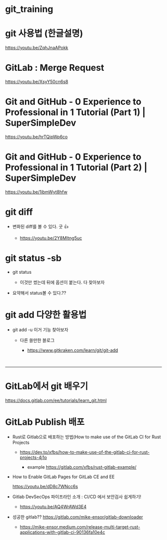 # git_training

# git 사용법 (한글설명)

https://youtu.be/ZqhJnaAPokk


# GitLab : Merge Request

https://youtu.be/XsyY50cn6s8


# Git and GitHub - 0 Experience to Professional in 1 Tutorial (Part 1) | SuperSimpleDev

https://youtu.be/hrTQipWp6co

# Git and GitHub - 0 Experience to Professional in 1 Tutorial (Part 2) | SuperSimpleDev

https://youtu.be/1ibmWyt8hfw


# git diff

- 변화된 diff를 볼 수 있다. 굿 👍

  - https://youtu.be/2Y8Mltng5uc

# git status -sb

- git status

  - 이것만 썼는데 뒤에 옵션이 붙는다. 다 찾아보자

- 요약해서 status볼 수 있다.??


# git add 다양한 활용법

- git add -u 이거 기능 찾아보자

  - 다른 쓸만한 블로그

    - https://www.gitkraken.com/learn/git/git-add
    
<br>

<hr>

# GitLab에서 git 배우기

https://docs.gitlab.com/ee/tutorials/learn_git.html

# GitLab Publish 배포

- Rust로 Gitlab으로 배포하는 방법(How to make use of the GitLab CI for Rust Projects

  - https://dev.to/xfbs/how-to-make-use-of-the-gitlab-ci-for-rust-projects-4j1o
  
    - example https://gitlab.com/xfbs/rust-gitlab-example/

- How to Enable GitLab Pages for GitLab CE and EE

  https://youtu.be/dD8c7WNcc6s

- Gitlab DevSecOps 파이프라인 소개 : CI/CD 에서 보안검사 쉽게하기!

  - https://youtu.be/AQ4WrAWd3E4
  
  
  
- 성공한 gitlab?? https://gitlab.com/mike-ensor/gitlab-downloader

  - https://mike-ensor.medium.com/release-multi-target-rust-applications-with-gitlab-ci-90136fa10e4c
